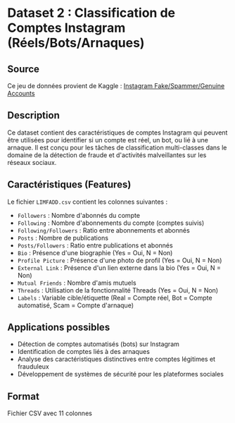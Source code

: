 # Dataset 2 : Classification de Comptes Instagram (Réels/Bots/Arnaques)

## Source
Ce jeu de données provient de Kaggle : [Instagram Fake/Spammer/Genuine Accounts](https://www.kaggle.com/datasets/free4ever1/instagram-fake-spammer-genuine-accounts)

## Description
Ce dataset contient des caractéristiques de comptes Instagram qui peuvent être utilisées pour identifier si un compte est réel, un bot, ou lié à une arnaque. Il est conçu pour les tâches de classification multi-classes dans le domaine de la détection de fraude et d'activités malveillantes sur les réseaux sociaux.

## Caractéristiques (Features)
Le fichier `LIMFADD.csv` contient les colonnes suivantes :

- `Followers` : Nombre d'abonnés du compte
- `Following` : Nombre d'abonnements du compte (comptes suivis)
- `Following/Followers` : Ratio entre abonnements et abonnés
- `Posts` : Nombre de publications
- `Posts/Followers` : Ratio entre publications et abonnés
- `Bio` : Présence d'une biographie (Yes = Oui, N = Non)
- `Profile Picture` : Présence d'une photo de profil (Yes = Oui, N = Non)
- `External Link` : Présence d'un lien externe dans la bio (Yes = Oui, N = Non)
- `Mutual Friends` : Nombre d'amis mutuels
- `Threads` : Utilisation de la fonctionnalité Threads (Yes = Oui, N = Non)
- `Labels` : Variable cible/étiquette (Real = Compte réel, Bot = Compte automatisé, Scam = Compte d'arnaque)

## Applications possibles
- Détection de comptes automatisés (bots) sur Instagram
- Identification de comptes liés à des arnaques
- Analyse des caractéristiques distinctives entre comptes légitimes et frauduleux
- Développement de systèmes de sécurité pour les plateformes sociales

## Format
Fichier CSV avec 11 colonnes
